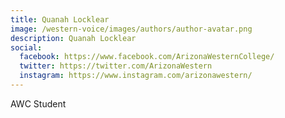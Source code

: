 ```yaml
---
title: Quanah Locklear
image: /western-voice/images/authors/author-avatar.png
description: Quanah Locklear
social:
  facebook: https://www.facebook.com/ArizonaWesternCollege/
  twitter: https://twitter.com/ArizonaWestern
  instagram: https://www.instagram.com/arizonawestern/
---
```


AWC Student